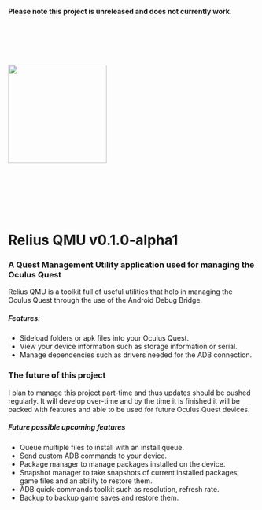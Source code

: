 **Please note this project is unreleased and does not currently work.**
<img style="margin: 100px 0;" src="https://i.imgur.com/FRmeMb2.png" width="200"/>

# Relius QMU v0.1.0-alpha1
### A Quest Management Utility application used for managing the Oculus Quest
Relius QMU is a toolkit full of useful utilities that help in managing the Oculus Quest through the use of the Android Debug Bridge.

##### Features:

* Sideload folders or apk files into your Oculus Quest.
* View your device information such as storage information or serial.
* Manage dependencies such as drivers needed for the ADB connection.

### The future of this project
I plan to manage this project part-time and thus updates should be pushed regularly. It will develop over-time and by the time it is finished it will be packed with features and able to be used for future Oculus Quest devices.

##### Future possible upcoming features

* Queue multiple files to install with an install queue.
* Send custom ADB commands to your device.
* Package manager to manage packages installed on the device.
* Snapshot manager to take snapshots of current installed packages, game files and an ability to restore them.
* ADB quick-commands toolkit such as resolution, refresh rate.
* Backup to backup game saves and restore them.
